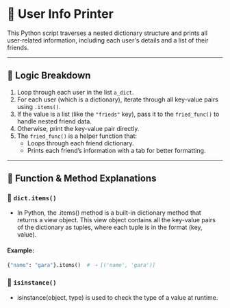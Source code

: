 # 🧾 User Info Printer

This Python script traverses a nested dictionary structure and prints all user-related information, including each user's details and a list of their friends.

---

## 🧠 Logic Breakdown

1. Loop through each user in the list `a_dict`.
2. For each user (which is a dictionary), iterate through all key-value pairs using `.items()`.
3. If the value is a list (like the `"frieds"` key), pass it to the `fried_func()` to handle nested friend data.
4. Otherwise, print the key-value pair directly.
5. The `fried_func()` is a helper function that:
    - Loops through each friend dictionary.
    - Prints each friend’s information with a tab for better formatting.

---

## 🧰 Function & Method Explanations

### 🔁 `dict.items()`

- In Python, the .items() method is a built-in dictionary method that returns a view object. This view object contains all the key-value pairs of the dictionary as tuples, where each tuple is in the format (key, value).

#### Example:
```python
{"name": "gara"}.items()  # ➝ [('name', 'gara')]
```
### 🧪 `isinstance()`

-  isinstance(object, type) is used to check the type of a value at runtime.
